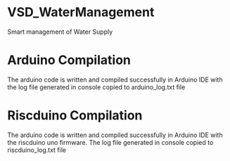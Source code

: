 # VSD_WaterManagement
Smart management of Water Supply 

# Arduino Compilation
The arduino code is written and compiled successfully in Arduino IDE with the log file generated in console copied to arduino_log.txt file

# Riscduino Compilation
The arduino code is written and compiled successfully in Arduino IDE with the riscduino uno firmware. The log file generated in console copied to riscduino_log.txt file
